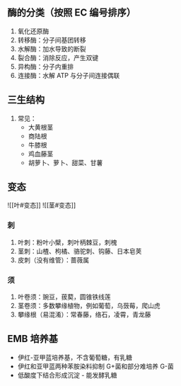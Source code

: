 ## 酶的分类（按照 EC 编号排序）
1. 氧化还原酶
2. 转移酶：分子间基团转移
3. 水解酶：加水导致的断裂
4. 裂合酶：消除反应，产生双键
5. 异构酶：分子内重排
6. 连接酶：水解 ATP 与分子间连接偶联
## 三生结构
1. 常见：
	- 大黄根茎
	- 商陆根
	- 牛膝根
	- 鸡血藤茎
	- 胡萝卜、萝卜、甜菜、甘薯
## 变态
![[叶#变态]] ![[茎#变态]]
### 刺
1. 叶刺：粉叶小檗，刺叶柄棘豆，刺槐
2. 茎刺：山楂、枸橘、骆驼刺、钩藤、日本皂荚
3. 皮刺（没有维管）：蔷薇属
### 须
1. 叶卷须：豌豆，菝葜，圆锥铁线莲
2. 茎卷须：多数攀缘植物，例如葡萄，乌蔹莓，爬山虎
3. 攀缘根（易混淆）：常春藤，络石，凌霄，青龙藤
## EMB 培养基
- 伊红-亚甲蓝培养基，不含葡萄糖，有乳糖
- 伊红和亚甲蓝两种苯胺染料抑制 G+菌和部分难培养 G-菌
- 低酸度下结合形成沉淀
		- 能发酵乳糖